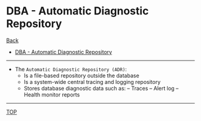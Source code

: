 # DBA - Automatic Diagnostic Repository

[Back](../index.md)

- [DBA - Automatic Diagnostic Repository](#dba---automatic-diagnostic-repository)

---

- The `Automatic Diagnostic Repository (ADR)`:
    - Is a file-based repository outside the database
    - Is a system-wide central tracing and logging repository
    - Stores database diagnostic data such as:
– Traces
– Alert log
– Health monitor reports


---

[TOP](#dba---automatic-diagnostic-repository)
